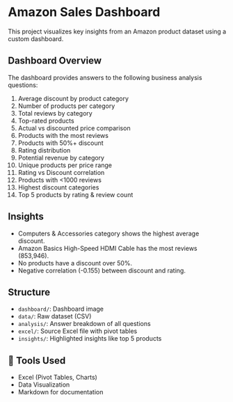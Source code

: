 # Amazon Sales Dashboard

This project visualizes key insights from an Amazon product dataset using a custom dashboard.

## Dashboard Overview



The dashboard provides answers to the following business analysis questions:
1. Average discount by product category
2. Number of products per category
3. Total reviews by category
4. Top-rated products
5. Actual vs discounted price comparison
6. Products with the most reviews
7. Products with 50%+ discount
8. Rating distribution
9. Potential revenue by category
10. Unique products per price range
11. Rating vs Discount correlation
12. Products with <1000 reviews
13. Highest discount categories
14. Top 5 products by rating & review count

## Insights
- Computers & Accessories category shows the highest average discount.
- Amazon Basics High-Speed HDMI Cable has the most reviews (853,946).
- No products have a discount over 50%.
- Negative correlation (-0.155) between discount and rating.

## Structure
- `dashboard/`: Dashboard image
- `data/`: Raw dataset (CSV)
- `analysis/`: Answer breakdown of all questions
- `excel/`: Source Excel file with pivot tables
- `insights/`: Highlighted insights like top 5 products

## 🔧 Tools Used
- Excel (Pivot Tables, Charts)
- Data Visualization
- Markdown for documentation
